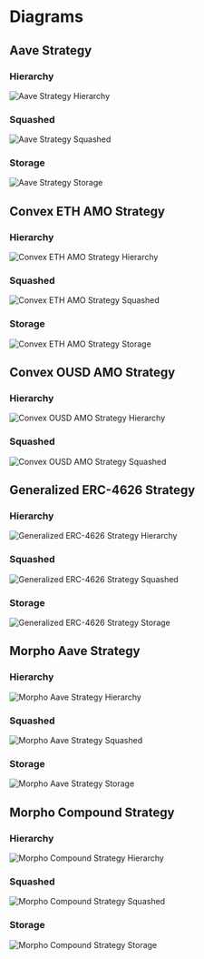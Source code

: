 # Diagrams

## Aave Strategy

### Hierarchy

![Aave Strategy Hierarchy](../../docs/AaveStrategyHierarchy.svg)

### Squashed

![Aave Strategy Squashed](../../docs/AaveStrategySquashed.svg)

### Storage

![Aave Strategy Storage](../../docs/AaveStrategyStorage.svg)

## Convex ETH AMO Strategy

### Hierarchy

![Convex ETH AMO Strategy Hierarchy](../../docs/ConvexEthMetaStrategyHierarchy.svg)

### Squashed

![Convex ETH AMO Strategy Squashed](../../docs/ConvexEthMetaStrategySquashed.svg)

### Storage

![Convex ETH AMO Strategy Storage](../../docs/ConvexEthMetaStrategyStorage.svg)

## Convex OUSD AMO Strategy

### Hierarchy

![Convex OUSD AMO Strategy Hierarchy](../../docs/ConvexOUSDMetaStrategyHierarchy.svg)

### Squashed

![Convex OUSD AMO Strategy Squashed](../../docs/ConvexOUSDMetaStrategySquashed.svg)

<!-- ### Storage

![Convex OUSD AMO Strategy Storage](../../docs/ConvexOUSDMetaStrategyStorage.svg) -->

## Generalized ERC-4626 Strategy

### Hierarchy

![Generalized ERC-4626 Strategy Hierarchy](../../docs/Generalized4626StrategyHierarchy.svg)

### Squashed

![Generalized ERC-4626 Strategy Squashed](../../docs/Generalized4626StrategySquashed.svg)

### Storage

![Generalized ERC-4626 Strategy Storage](../../docs/Generalized4626StrategyStorage.svg)

## Morpho Aave Strategy

### Hierarchy

![Morpho Aave Strategy Hierarchy](../../docs/MorphoAaveStrategyHierarchy.svg)

### Squashed

![Morpho Aave Strategy Squashed](../../docs/MorphoAaveStrategySquashed.svg)

### Storage

![Morpho Aave Strategy Storage](../../docs/MorphoAaveStrategyStorage.svg)

## Morpho Compound Strategy

### Hierarchy

![Morpho Compound Strategy Hierarchy](../../docs/MorphoCompStrategyHierarchy.svg)

### Squashed

![Morpho Compound Strategy Squashed](../../docs/MorphoCompStrategySquashed.svg)

### Storage

![Morpho Compound Strategy Storage](../../docs/MorphoCompStrategyStorage.svg)
